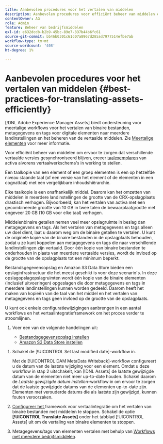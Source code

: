 ```yaml
---
title: Aanbevolen procedures voor het vertalen van middelen
description: Aanbevolen procedures voor efficiënt beheer van middelen om verschillende vertaalde versies te synchroniseren en vertaalworkflows te stroomlijnen.
contentOwner: AG
role: Admin
feature: Beheer van bedrijfsmiddelen
exl-id: e632dcdb-b2b9-45bc-89e7-337b44b6fc61
source-git-commit: bb46b0301c61c07a8967d285ad7977514efbe7ab
workflow-type: tm+mt
source-wordcount: '408'
ht-degree: 1%

---
```


# Aanbevolen procedures voor het vertalen van middelen {#best-practices-for-translating-assets-efficiently}

[!DNL Adobe Experience Manager Assets] biedt ondersteuning voor meertalige workflows voor het vertalen van binaire bestanden, metagegevens en tags voor digitale elementen naar meerdere landinstellingen en het beheren van de vertaalde middelen. Zie [Meertalige elementen](multilingual-assets.md) voor meer informatie.

Voor efficiënt beheer van middelen om ervoor te zorgen dat verschillende vertaalde versies gesynchroniseerd blijven, creeer [taalexemplaren](preparing-assets-for-translation.md) van activa alvorens vertaalwerkschema&#39;s in werking te stellen.

Een taalkopie van een element of een groep elementen is een op hetzelfde niveau staande taal (of een versie van het element of de elementen in een cognattaal) met een vergelijkbare inhoudshiërarchie.

Elke taalkopie is een onafhankelijk middel. Daarom kan het omzetten van middelen in meerdere landinstellingen de grootte van de CRX-opslagplaats drastisch verhogen. Bijvoorbeeld, kan het vertalen van activa met een gecombineerde grootte van 10 GB in twee talen de bewaarplaatgrootte met ongeveer 20 GB (10 GB voor elke taal) verhogen.

Middelenbinaire getallen nemen veel meer opslagruimte in beslag dan metagegevens en tags. Als het vertalen van metagegevens en tags alleen uw doel dient, laat u daarom weg om de binaire getallen te vertalen. U kunt de originele kopie van de binaire bestanden in de opslagplaats behouden, zodat u ze kunt koppelen aan metagegevens en tags die naar verschillende landinstellingen zijn vertaald. Door één kopie van binaire bestanden te onderhouden in plaats van meerdere vertaalde versies, wordt de invloed op de grootte van de opslagplaats tot een minimum beperkt.

Bestandsgegevensopslag en Amazon S3 Data Store bieden een opslaginfrastructuur die het meest geschikt is voor deze scenario&#39;s. In deze opslagopslagopslagruimten wordt één kopie van de binaire elementen (inclusief uitvoeringen) opgeslagen die door metagegevens en tags in meerdere landinstellingen kunnen worden gedeeld. Daarom heeft het maken van kopieën van de taal van het middel en het vertalen van metagegevens en tags geen invloed op de grootte van de opslagplaats.

U kunt ook enkele configuratiewijzigingen aanbrengen in een aantal workflows en het vertaalintegratieframework om het proces verder te stroomlijnen.

1. Voer een van de volgende handelingen uit:

   * [Bestandsgegevensopslag instellen](/help/sites-deploying/data-store-config.md)
   * [Amazon S3 Data Store instellen](/help/sites-deploying/data-store-config.md)

<!--
1. Disable the [DAM MetaData Write-back](/help/sites-administering/workflow-offloader.md#disable-offloading) workflow.

   As the name suggests, the [!UICONTROL DAM Metadata Writeback] workflow rewrites the metadata to the binary file. Because the metadata changes after translation, writing it back to the binary file generates a different binary for a language copy.

   >[!NOTE]
   >
   >Disabling the [!UICONTROL DAM MetaData Writeback] workflow turns off XMP metadata write-back on asset binaries. Consequently, future metadata changes are no longer be saved within the assets. Evaluate the consequences before disabling this workflow.
-->

1. Schakel de [!UICONTROL Set last modified date]-workflow in.

   Met de [!UICONTROL DAM MetaData Writeback]-workflow configureert u de datum van de laatste wijziging voor een element. Omdat u deze workflow in stap 2 uitschakelt, kan [!DNL Assets] de laatste gewijzigde datum van de elementen niet meer up-to-date houden. Schakel daarom de *Laatste gewijzigde datum instellen*-workflow in om ervoor te zorgen dat de laatste gewijzigde datums van de elementen up-to-date zijn. Elementen met verouderde datums die als laatste zijn gewijzigd, kunnen fouten veroorzaken.

1. [Configureer het ](/help/sites-administering/tc-tic.md) framework voor vertaalintegratie om het vertalen van binaire bestanden met middelen te stoppen. Schakel de optie **[!UICONTROL Translate Assets]** onder het tabblad [!UICONTROL Assets] uit om de vertaling van binaire elementen te stoppen.
1. Metagegevens/tags van elementen vertalen met behulp van [Workflows met meerdere bedrijfsmiddelen](multilingual-assets.md).
